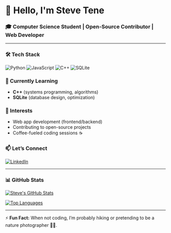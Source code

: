 # 👋 Hello, I'm Steve Tene 

### 🎓 Computer Science Student | Open-Source Contributor | Web Developer

---

### 🛠️ Tech Stack  
![Python](https://img.shields.io/badge/Python-3776AB?logo=python&logoColor=white)
![JavaScript](https://img.shields.io/badge/JavaScript-F7DF1E?logo=javascript&logoColor=black)
![C++](https://img.shields.io/badge/C++-00599C?logo=c%2B%2B&logoColor=white)
![SQLite](https://img.shields.io/badge/SQLite-003B57?logo=sqlite&logoColor=white)

### 🌱 Currently Learning  
- **C++** (systems programming, algorithms)  
- **SQLite** (database design, optimization)  

### 🔭 Interests  
- Web app development (frontend/backend)  
- Contributing to open-source projects  
- Coffee-fueled coding sessions ☕  

### 📫 Let’s Connect  
[![LinkedIn](https://img.shields.io/badge/LinkedIn-0077B5?logo=linkedin)](https://linkedin.com/in/steve-alejandro-tene-pauta-627845258)  

---

### 📊 GitHub Stats  
[![Steve's GitHub Stats](https://github-readme-stats.vercel.app/api?username=yourusername&show_icons=true&theme=radical&hide_border=true)](https://github.com/alsteve23)  

[![Top Languages](https://github-readme-stats.vercel.app/api/top-langs/?username=yourusername&layout=compact&theme=radical&hide_border=true)](https://github.com/alsteve23)  

---

⚡ **Fun Fact:** When not coding, I’m probably hiking or pretending to be a nature photographer 🌿📸.  
